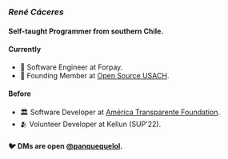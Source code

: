 ### *René Cáceres*
#### Self-taught Programmer from southern Chile.

#### Currently
- 💼 Software Engineer at Forpay.
- 🤝 Founding Member at [Open Source USACH](https://github.com/open-source-usach).

#### Before
- 🏛️ Software Developer at [América Transparente Foundation](https://americatransparente.org/).
- 🫂 Volunteer Developer at Kellun (SUP'22).

#### 🐦 DMs are open [@panquequelol](https://twitter.com/panquequelol).
